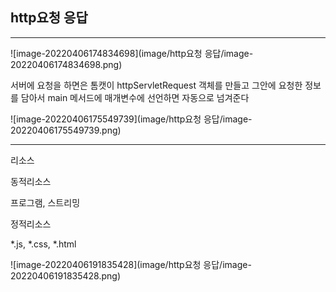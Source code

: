 ## http요청 응답

---



![image-20220406174834698](image/http요청 응답/image-20220406174834698.png)

서버에 요청을 하면은 톰캣이 httpServletRequest 객체를 만들고 그안에 요청한 정보를 담아서 main 메서드에 매개변수에 선언하면 자동으로 넘겨준다

![image-20220406175549739](image/http요청 응답/image-20220406175549739.png)

---

리소스

동적리소스

프로그램, 스트리밍

정적리소스

*.js, *.css, *.html



![image-20220406191835428](image/http요청 응답/image-20220406191835428.png)

